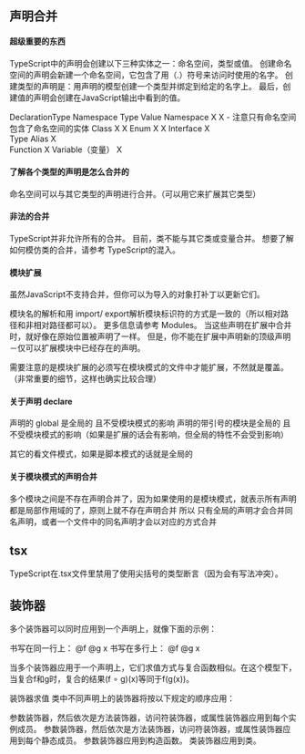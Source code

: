 ## 声明合并

#### 超级重要的东西
TypeScript中的声明会创建以下三种实体之一：命名空间，类型或值。 创建命名空间的声明会新建一个命名空间，它包含了用（.）符号来访问时使用的名字。 创建类型的声明是：用声明的模型创建一个类型并绑定到给定的名字上。 最后，创建值的声明会创建在JavaScript输出中看到的值。

DeclarationType	Namespace	Type	Value
Namespace	    X		            X     - 注意只有命名空间包含了命名空间的实体
Class		                X	    X
Enum		                X	    X
Interface		            X	
Type Alias		            X	
Function			                X
Variable（变量）			         X

#### 了解各个类型的声明是怎么合并的

命名空间可以与其它类型的声明进行合并。（可以用它来扩展其它类型）

#### 非法的合并
TypeScript并非允许所有的合并。 目前，类不能与其它类或变量合并。 想要了解如何模仿类的合并，请参考 TypeScript的混入。

#### 模块扩展

虽然JavaScript不支持合并，但你可以为导入的对象打补丁以更新它们。

模块名的解析和用 import/ export解析模块标识符的方式是一致的（所以相对路径和非相对路径都可以）。 更多信息请参考 Modules。 当这些声明在扩展中合并时，就好像在原始位置被声明了一样。 但是，你不能在扩展中声明新的顶级声明－仅可以扩展模块中已经存在的声明。

需要注意的是模块扩展的必须写在模块模式的文件中才能扩展，不然就是覆盖。（非常重要的细节，这样也确实比较合理）

#### 关于声明 declare

声明的 global 是全局的 且不受模块模式的影响
声明的带引号的模块是全局的 且不受模块模式的影响（如果是扩展的话会有影响，但全局的特性不会受到影响）

其它的看文件模式，如果是脚本模式的话就是全局的

#### 关于模块模式的声明合并

多个模块之间是不存在声明合并了，因为如果使用的是模块模式，就表示所有声明都是局部作用域的了，原则上就不存在声明合并
所以 只有全局的声明才会合并同名声明，或者一个文件中的同名声明才会以对应的方式合并

## tsx

TypeScript在.tsx文件里禁用了使用尖括号的类型断言（因为会有写法冲突）。

## 装饰器

多个装饰器可以同时应用到一个声明上，就像下面的示例：

书写在同一行上：
@f @g x
书写在多行上：
@f
@g
x

当多个装饰器应用于一个声明上，它们求值方式与复合函数相似。在这个模型下，当复合f和g时，复合的结果(f ∘ g)(x)等同于f(g(x))。

装饰器求值
类中不同声明上的装饰器将按以下规定的顺序应用：

参数装饰器，然后依次是方法装饰器，访问符装饰器，或属性装饰器应用到每个实例成员。
参数装饰器，然后依次是方法装饰器，访问符装饰器，或属性装饰器应用到每个静态成员。
参数装饰器应用到构造函数。
类装饰器应用到类。